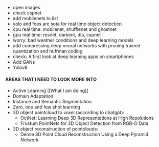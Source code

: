 * open images
* check cspnet
* add mobilenets to list
* yolo and fcos are sota for real time object detection
* cpu real time: mobilenet, shufflenet and ghostnet
* gpu real time: resnet, darkent, dla, cspnet
* worry: bad weather conditions and deep learning models
* add compressing deep neural networks with pruning trained quantization and huffman coding
* check: A first look at deep learning apps on smartphones
* Add GANs
* Yolov8



#### AREAS THAT I NEED TO LOOK MORE INTO
* Active Learning [[What I am doing]]
* Domain Adaptation
* Instance and Semantic Segmentation
* Zero, one and few shot learning
* 3D object pointcloud to voxel (according to chatgpt): 
	* OctNet: Learning Deep 3D Representations at High Resolutions
	* Frustum PointNets for 3D Object Detection from RGB-D Data
* 3D object reconstruction of pointclouds:
	* Dense 3D Point Cloud Reconstruction Using a Deep Pyramid Network
